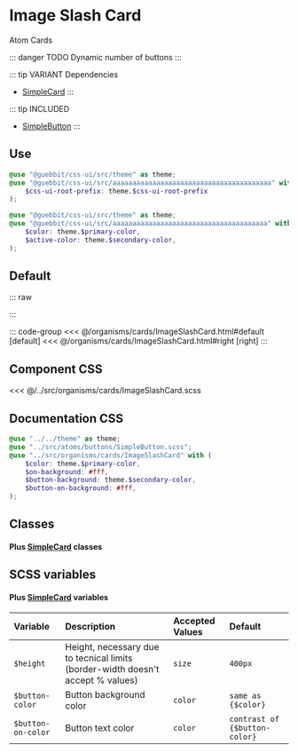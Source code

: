 # Image Slash Card
<Badge type="tip">Atom</Badge> <Badge type="info">Cards</Badge>

::: danger TODO
Dynamic number of buttons
:::

::: tip VARIANT Dependencies
- [SimpleCard](/molecules/cards/SimpleCard.md)
:::

::: tip INCLUDED
- [SimpleButton](/atoms/buttons/SimpleButton)
:::

## Use

```scss
@use "@guebbit/css-ui/src/theme" as theme;
@use "@guebbit/css-ui/src/aaaaaaaaaaaaaaaaaaaaaaaaaaaaaaaaaaaaaaaa" with (
    $css-ui-root-prefix: theme.$css-ui-root-prefix
);
```

```scss
@use "@guebbit/css-ui/src/theme" as theme;
@use "@guebbit/css-ui/src/aaaaaaaaaaaaaaaaaaaaaaaaaaaaaaaaaaaaaaa" with (
    $color: theme.$primary-color,
    $active-color: theme.$secondary-color,
);
```

## Default

::: raw
<div class="dev-section">
    <!--@include: ../../organisms/cards/ImageSlashCard.html -->
</div>
:::

::: code-group
<<< @/organisms/cards/ImageSlashCard.html#default [default]
<<< @/organisms/cards/ImageSlashCard.html#right [right]
:::


## Component CSS

<<< @/../src/organisms/cards/ImageSlashCard.scss

## Documentation CSS

```scss
@use "../../theme" as theme;
@use "../src/atoms/buttons/SimpleButton.scss";
@use "../src/organisms/cards/ImageSlashCard" with (
    $color: theme.$primary-color,
    $on-background: #fff,
    $button-background: theme.$secondary-color,
    $button-on-background: #fff,
);
```

## Classes
#### Plus [SimpleCard](/molecules/cards/SimpleCard.md) classes

## SCSS variables
#### Plus [SimpleCard](/molecules/cards/SimpleCard.md) variables

| Variable           | Description                                                                     | Accepted Values | Default                       |
|:-------------------|:--------------------------------------------------------------------------------|:----------------|:------------------------------|
| `$height`          | Height, necessary due to tecnical limits (border-width doesn't accept % values) | `size`          | `400px`                       |
| `$button-color`    | Button background color                                                         | `color`         | `same as {$color}`            |
| `$button-on-color` | Button text color                                                               | `color`         | `contrast of {$button-color}` |

<style lang="scss">
@use "../docs/theme" as theme;
@use "../src/atoms/buttons/SimpleButton.scss";
@use "../src/organisms/cards/ImageSlashCard" with (
    $color: theme.$primary-color,
    $on-background: #fff,
    $on-background--dark: #fff,
    $button-background: theme.$secondary-color,
    $button-background--dark: theme.$secondary-color,
    $button-on-background: #fff,
    $button-on-background--dark: #fff,
);
</style>
